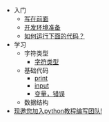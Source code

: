 * 入门
    * [写在前面](README.md)
	* [开发环境准备](guide.md)
	* [如何运行下面的代码？](how.md)
* 学习
	* 字符类型
		* [字符类型](class2.md)
	* 基础代码
		* [print](class3.md)
		* [input](class4.md)
		* [变量，错误](class5.md)
	* 数据结构
* [现邀您加入python教程编写团队!](help.md)